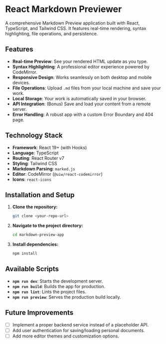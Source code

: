 # React Markdown Previewer

A comprehensive Markdown Preview application built with React, TypeScript, and Tailwind CSS. It features real-time rendering, syntax highlighting, file operations, and persistence.

## Features

- **Real-time Preview**: See your rendered HTML update as you type.
- **Syntax Highlighting**: A professional editor experience powered by CodeMirror.
- **Responsive Design**: Works seamlessly on both desktop and mobile devices.
- **File Operations**: Upload `.md` files from your local machine and save your work.
- **Local Storage**: Your work is automatically saved in your browser.
- **API Integration**: (Bonus) Save and load your content from a remote server.
- **Error Handling**: A robust app with a custom Error Boundary and 404 page.

## Technology Stack

- **Framework**: React 19+ (with Hooks)
- **Language**: TypeScript
- **Routing**: React Router v7
- **Styling**: Tailwind CSS
- **Markdown Parsing**: `marked.js`
- **Editor**: CodeMirror (`@uiw/react-codemirror`)
- **Icons**: `react-icons`

## Installation and Setup

1. **Clone the repository:**

    ```bash
    git clone <your-repo-url>
    ```

2. **Navigate to the project directory:**

    ```bash
    cd markdown-preview-app
    ```

3. **Install dependencies:**

    ```bash
    npm install
    ```

## Available Scripts

- **`npm run dev`**: Starts the development server.
- **`npm run build`**: Builds the app for production.
- **`npm run lint`**: Lints the project files.
- **`npm run preview`**: Serves the production build locally.

## Future Improvements

- [ ] Implement a proper backend service instead of a placeholder API.
- [ ] Add user authentication for saving/loading personal documents.
- [ ] Add more editor themes and customization options.
